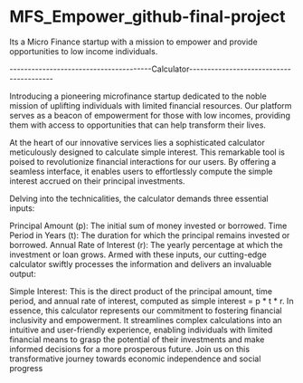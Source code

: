 # MFS_Empower_github-final-project
Its a Micro Finance startup with a mission to empower and provide opportunities to low income individuals.


---------------------------------------Calculator----------------------------------------

Introducing a pioneering microfinance startup dedicated to the noble mission of uplifting individuals with limited financial resources. Our platform serves as a beacon of empowerment for those with low incomes, providing them with access to opportunities that can help transform their lives.

At the heart of our innovative services lies a sophisticated calculator meticulously designed to calculate simple interest. This remarkable tool is poised to revolutionize financial interactions for our users. By offering a seamless interface, it enables users to effortlessly compute the simple interest accrued on their principal investments.

Delving into the technicalities, the calculator demands three essential inputs:

Principal Amount (p): The initial sum of money invested or borrowed.
Time Period in Years (t): The duration for which the principal remains invested or borrowed.
Annual Rate of Interest (r): The yearly percentage at which the investment or loan grows.
Armed with these inputs, our cutting-edge calculator swiftly processes the information and delivers an invaluable output:

Simple Interest: This is the direct product of the principal amount, time period, and annual rate of interest, computed as simple interest = p * t * r.
In essence, this calculator represents our commitment to fostering financial inclusivity and empowerment. It streamlines complex calculations into an intuitive and user-friendly experience, enabling individuals with limited financial means to grasp the potential of their investments and make informed decisions for a more prosperous future. Join us on this transformative journey towards economic independence and social progress
